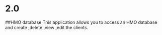 # 2.0
##HMO database
This application allows you to access an HMO database and create ,delete ,view ,edit the clients.

